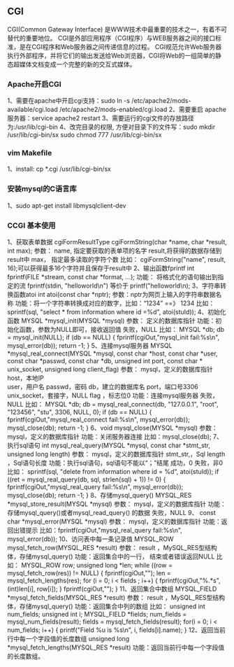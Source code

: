 ## CGI
CGI(Common Gateway Interface) 是WWW技术中最重要的技术之一，有着不可替代的重要地位。
CGI是外部应用程序（CGI程序）与WEB服务器之间的接口标准，是在CGI程序和Web服务器之间传递信息的过程。
CGI规范允许Web服务器执行外部程序，并将它们的输出发送给Web浏览器，CGI将Web的一组简单的静态超媒体文档变成一个完整的新的交互式媒体。
### Apache开启CGI
1、需要在apache中开启cgi支持：sudo ln -s /etc/apache2/mods-available/cgi.load /etc/apache2/mods-enabled/cgi.load
2、需要重启 apache 服务器：service apache2 restart
3、需要运行的cgi文件的存放路径为:/usr/lib/cgi-bin
4、改完目录的权限, 方便对目录下的文件写：sudo mkdir /usr/lib/cgi-bin/sx      sudo chmod 777 /usr/lib/cgi-bin/sx
### vim Makefile
1、install:
	cp *.cgi /usr/lib/cgi-bin/sx
### 安装mysql的C语言库
1、sudo apt-get install libmysqlclient-dev
### CCGI 基本使用
1、获取表单数据
cgiFormResultType   cgiFormString(char *name, char *result, int max);
参数：  name, 指定要获取的表单项的名字
  result,将获得的数据存储到result中
  max， 指定最多读取的字符个数
比如： cgiFormString("name", result,  16);可以获得最多16个字符并且保存于result中
2、输出函数fprintf
     int fprintf(FILE *stream, const char *format, ...);
功能： 将格式化的语句输出到指定的流
fprintf(stdin, "helloworld\n")  等价于 printf("helloworld\n);
3、字符串转换函数atoi
     int atoi(const char *nptr);
     参数：nptr为网页上输入的字符串数据名称
功能：将一个字符串转换成对应的数字，比如：“1234” ==》 1234
比如：sprintf(sql, "select * from information where id =%d", atoi(stuId));
4、初始化函数
     MYSQL *mysql_init(MYSQL *mysql)
参数：  定义的数据库指针
功能：初始化函数，参数为NULL即可，接收返回值
     失败，NULL
     比如：
     MYSQL *db;
	 db = mysql_init(NULL);
	 if (db == NULL)
	 {
		fprintf(cgiOut,"mysql_init fail:%s\n", mysql_error(db));
		return -1;
	  }
5、连接mysql服务器
   MYSQL *mysql_real_connect(MYSQL *mysql, const char *host, const char *user, const char *passwd, const char *db, unsigned int port, const char * unix_socket, unsigned long client_flag)
参数：  mysql，定义的数据库指针
        host，本地IP  
        user，用户名
        passwd，密码
        db，建立的数据库名
        port，端口号3306
        unix_socket，套接字，NULL
        flag ，标志位0
功能：连接mysql服务器
     失败，NULL
     比如：
MYSQL *db;
db = mysql_real_connect(db, "127.0.0.1", "root", "123456", "stu",  3306, NULL, 0);
if (db == NULL)
{
	fprintf(cgiOut,"mysql_real_connect fail:%s\n", mysql_error(db));
	mysql_close(db);
	return -1;
	  }
6、void mysql_close(MYSQL *mysql)
     参数：  mysql，定义的数据库指针
     功能：关闭服务器连接
     比如：mysql_close(db);
7、执行sql语句
 int mysql_real_query(MYSQL *mysql, const char *stmt_str, unsigned long length)
参数：  mysql，定义的数据库指针
        stmt_str,，Sql
        length ，Sql语句长度
功能：执行sql语句，sql语句不能以“；”结尾
 成功，0
     失败，非0
比如：
sprintf(sql, "delete from information where id = %d", atoi(stuId));
if ((ret = mysql_real_query(db, sql, strlen(sql) + 1)) != 0)
{
	fprintf(cgiOut,"mysql_real_query fail:%s\n", mysql_error(db));
	mysql_close(db);
	return -1;
}
8、存储mysql_query()
 MYSQL_RES *mysql_store_result(MYSQL *mysql)
参数：  mysql，定义的数据库指针
功能：存储mysql_query()或者mysql_read_query() 的数据
     失败，NULL
9、 const char *mysql_error(MYSQL *mysql)
参数：  mysql，定义的数据库指针
功能：返回出错提示
比如：fprintf(cgiOut,"mysql_real_query fail:%s\n", mysql_error(db));
10、访问表中每一条记录值
          MYSQL_ROW mysql_fetch_row(MYSQL_RES *result)
参数：  result ，MySQL_RES型结构体，存储mysql_query()
功能：返回集合中的一行， 结束或者错误返回NULL
比如：
MYSQL_ROW  row;
unsigned long  *len;
while ((row = mysql_fetch_row(res)) != NULL)
{
	  fprintf(cgiOut,"<tr>");
	  len = mysql_fetch_lengths(res);
	  for (i = 0; i < fields ; i++)
	  {
		fprintf(cgiOut,"<td>%.*s</td>", (int)len[i], row[i]);
	  }
	  fprintf(cgiOut,"</tr>");
}
11、返回集合中数组
  MYSQL_FIELD *mysql_fetch_fields(MYSQL_RES *result)
参数：  result ，MySQL_RES型结构体，存储mysql_query()
功能：返回集合中列的数组
比如：
unsigned int num_fields;
unsigned int i;
MYSQL_FIELD *fields;
num_fields = mysql_num_fields(result);
fields = mysql_fetch_fields(result);
for(i = 0; i < num_fields; i++)
{
    printf("Field %u is %s\n", i, fields[i].name);
}
12、返回当前行中每一个字段值的长度数组
  unsigned long *mysql_fetch_lengths(MYSQL_RES *result)
功能：返回当前行中每一个字段值的长度数组。



